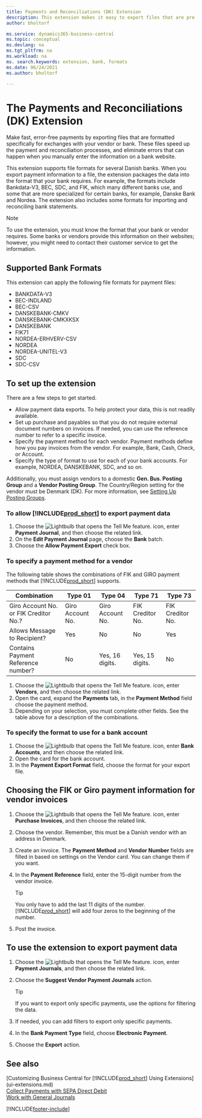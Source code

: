 ```yaml
---
title: Payments and Reconciliations (DK) Extension
description: This extension makes it easy to export files that are pre-formatted to meet bank requirements for electronic submissions.
author: bholtorf

ms.service: dynamics365-business-central
ms.topic: conceptual
ms.devlang: na
ms.tgt_pltfrm: na
ms.workload: na
ms. search.keywords: extension, bank, formats
ms.date: 06/24/2021
ms.author: bholtorf

---
```


# The Payments and Reconciliations (DK) Extension

Make fast, error-free payments by exporting files that are formatted specifically for exchanges with your vendor or bank. These files speed up the payment and reconciliation processes, and eliminate errors that can happen when you manually enter the information on a bank website.  

This extension supports file formats for several Danish banks. When you export payment information to a file, the extension packages the data into the format that your bank requires. For example, the formats include Bankdata-V3, BEC, SDC, and FIK, which many different banks use, and some that are more specialized for certain banks, for example, Danske Bank and Nordea. The extension also includes some formats for importing and reconciling bank statements.  

> [!Note]
> To use the extension, you must know the format that your bank or vendor requires. Some banks or vendors provide this information on their websites; however, you might need to contact their customer service to get the information.  

## Supported Bank Formats
This extension can apply the following file formats for payment files:  

* BANKDATA-V3  
* BEC-INDLAND  
* BEC-CSV  
* DANSKEBANK-CMKV  
* DANSKEBANK-CMKXKSX  
* DANSKEBANK  
* FIK71  
* NORDEA-ERHVERV-CSV  
* NORDEA  
* NORDEA-UNITEL-V3  
* SDC  
* SDC-CSV  

## To set up the extension

There are a few steps to get started.  

* Allow payment data exports. To help protect your data, this is not readily available.  
* Set up purchase and payables so that you do not require external document numbers on invoices. If needed, you can use the reference number to refer to a specific invoice.  
* Specify the payment method for each vendor. Payment methods define how you pay invoices from the vendor. For example, Bank, Cash, Check, or Account.  
* Specify the type of format to use for each of your bank accounts. For example, NORDEA, DANSKEBANK, SDC, and so on.  

Additionally, you must assign vendors to a domestic **Gen. Bus. Posting Group** and a **Vendor Posting Group**. The Country/Region setting for the vendor must be Denmark (DK). For more information, see [Setting Up Posting Groups](finance-posting-groups.md).  

### To allow [!INCLUDE[prod_short](includes/prod_short.md)] to export payment data

1. Choose the ![Lightbulb that opens the Tell Me feature.](media/ui-search/search_small.png "Tell me what you want to do") icon, enter **Payment Journal**, and then choose the related link.  
2. On the **Edit Payment Journal** page, choose the **Bank** batch.  
3. Choose the **Allow Payment Export** check box.  

### To specify a payment method for a vendor

The following table shows the combinations of FIK and GIRO payment methods that [!INCLUDE[prod_short](includes/prod_short.md)] supports.

|Combination|Type 01 | Type 04 | Type 71 | Type 73 |
|----|--------|---------|---------|---------|
|Giro Account No. or FIK Creditor No.? | Giro Account No. | Giro Account No. | FIK Creditor No. | FIK Creditor No.|
|Allows Message to Recipient? | Yes |No |No | Yes |
|Contains Payment Reference number? | No | Yes, 16 digits. | Yes, 15 digits. | No|

1. Choose the ![Lightbulb that opens the Tell Me feature.](media/ui-search/search_small.png "Tell me what you want to do") icon, enter **Vendors**, and then choose the related link.  
2. Open the card, expand the **Payments** tab, in the **Payment Method** field choose the payment method.  
3. Depending on your selection, you must complete other fields. See the table above for a description of the combinations.  

### To specify the format to use for a bank account

1. Choose the ![Lightbulb that opens the Tell Me feature.](media/ui-search/search_small.png "Tell me what you want to do") icon, enter **Bank Accounts**, and then choose the related link.  
2. Open the card for the bank account.  
3. In the **Payment Export Format** field, choose the format for your export file.  

## Choosing the FIK or Giro payment information for vendor invoices

1. Choose the ![Lightbulb that opens the Tell Me feature.](media/ui-search/search_small.png "Tell me what you want to do") icon, enter **Purchase Invoices**, and then choose the related link.
2. Choose the vendor. Remember, this must be a Danish vendor with an address in Denmark.
3. Create an invoice. The **Payment Method** and **Vendor Number** fields are filled in based on settings on the Vendor card. You can change them if you want.
4. In the **Payment Reference** field, enter the 15-digit number from the vendor invoice.  

    > [!Tip]
    > You only have to add the last 11 digits of the number. [!INCLUDE[prod_short](includes/prod_short.md)] will add four zeros to the beginning of the number.  

5. Post the invoice.

## To use the extension to export payment data

1. Choose the ![Lightbulb that opens the Tell Me feature.](media/ui-search/search_small.png "Tell me what you want to do") icon, enter **Payment Journals**, and then choose the related link.  
2. Choose the **Suggest Vendor Payment Journals** action.  

    > [!Tip]
    > If you want to export only specific payments, use the options for filtering the data.  

3. If needed, you can add filters to export only specific payments.  
4. In the **Bank Payment Type** field, choose **Electronic Payment**.  
5. Choose the **Export** action.  

## See also

[Customizing Business Central for [!INCLUDE[prod_short](includes/prod_short.md)] Using Extensions](ui-extensions.md)  
[Collect Payments with SEPA Direct Debit](finance-collect-payments-with-sepa-direct-debit.md)  
[Work with General Journals](ui-work-general-journals.md)  


[!INCLUDE[footer-include](includes/footer-banner.md)]